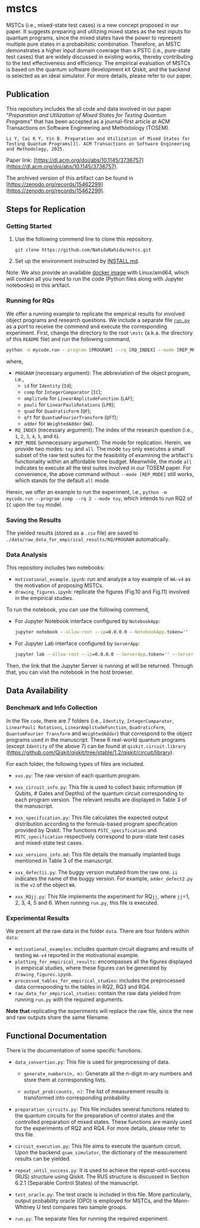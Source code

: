 # mstcs 
MSTCs (i.e., mixed-state test cases) is a new concept proposed in our paper. It suggests preparing and utilizing mixed states as the test inputs for quantum programs, since the mixed states have the power to represent multiple pure states in a probabilistic combination. Therefore, an MSTC demonstrates a higher input domain coverage than a PSTC (i.e., pure-state test cases) that are widely discussed in existing works, thereby contributing to the test effectiveness and efficiency. The empirical evaluation of MSTCs is based on the quantum software development kit Qiskit, and the backend is selected as an ideal simulator. For more details, please refer to our paper.

## Publication

This repository includes the all code and data involved in our paper "*Preparation and Utilization of Mixed States for Testing Quantum Programs*" that has been accepted as a journal-first article at ACM Transactions on Software Engineering and Methodology (TOSEM). 

```
Li Y, Cai K Y, Yin B. Preparation and Utilization of Mixed States for Testing Quantum Programs[J]. ACM Transactions on Software Engineering and Methodology, 2025. 
```

Paper link: [https://dl.acm.org/doi/abs/10.1145/3736757](https://dl.acm.org/doi/abs/10.1145/3736757).

The archived version of this artifact can be found in [https://zenodo.org/records/15462299](https://zenodo.org/records/15462299).

## Steps for Replication

### Getting Started

1. Use the following commend line to clone this repository.

   ```
   git clone https://github.com/NahidaNahida/mstcs.git
   ```

2. Set up the environment instructed by [INSTALL.md](https://github.com/NahidaNahida/mstcs/blob/main/INSTALL.md).

Note: We also provide an available [docker image](https://github.com/NahidaNahida/mstcs/pkgs/container/mstcs-container) with Linux/amd64, which will contain all you need to run the code (Python files along with Jupyter notebooks) in this artifact.

### Running for RQs

We offer a running example to replicate the empirical results for involved object programs and research questions. We include a separate file [`run.py`](./mycode/run.py) as a port to receive the commend and execute the corresponding experiment. First, change the directory to the root `\mstc` (a.k.a. the directory of this `README` file) and run the following command,

```bat
python -m mycode.run --program [PROGRAM] --rq [RQ_INDEX] --mode [REP_MODE]
```

where, 

+ `PROGRAM` (necessary argument):  The abbreviation of the object program, i.e., 
  + `id` for `Identity` $(\texttt{Id})$;
  + `comp` for `IntegerComparator` $(\texttt{IC})$;
  + `amplitude` for `LinearAmplitudeFunction`  $(\texttt{LAF})$;
  + `pauli` for `LinearPauliRotations`  $(\texttt{LPR})$; 
  + `quad` for `QuadraticForm`  $(\texttt{QF})$;
  + `qft` for `QuantumFourierTransform`  $(\texttt{QFT})$; 
  + `adder` for `WeightedAdder`  $(\texttt{WA})$.
+ `RQ_INDEX` (necessary argument): The index of the research question (i.e., `1`, `2`, `3`, `4`, `5`, and `6`).
+ `REP_MODE` (unnecessary argument): The mode for replication. Herein, we provide two modes: `toy` and `all`. The mode `toy` only executes a small subset of the raw test suites for the feasibility of examining the artifact's functionality within an affordable time budget. Meanwhile, the mode `all` indicates to execute all the test suites involved in our TOSEM paper. For convenience, the above command without `--mode [REP_MODE]` still works, which stands for the default `all` mode.

Herein, we offer an example to run the experiment, i.e., `python -m mycode.run --program comp --rq 2 --mode toy`, which intends to run RQ2 of $\texttt{IC}$ upon the `toy` model. 

### Saving the Results

The yielded results (stored as a `.csv` file) are saved to `./data/raw_data_for_empirical_results/RQ/PROGRAM` automatically.



### Data Analysis

This repository includes two notebooks:

+ `motivational_example.ipynb`: run and analyze a toy example of `WA-v4` as the motivation of proposing MSTCs.
+ `drawing_figures.ipynb`: replicate the figures (Fig.10 and Fig.11) involved in the empirical studies.  

To run the notebook, you can use the following commend,

+ For Jupyter Notebook interface configured by `NotebookApp`:

  ```bat
  jupyter notebook --allow-root --ip=0.0.0.0 --NotebookApp.token=''
  ```

+ For Jupyter Lab interface configured by `ServerApp`:

  ```bat
  jupyter lab --allow-root --ip=0.0.0.0 --ServerApp.token='' --ServerApp.password=''
  ```

Then, the link that the Jupyter Server is running at will be returned. Through that, you can visit the notebook in the host browser.

## Data Availability

### Benchmark and Info Collection

In the file `code`, there are 7 folders (i.e., `Identity`, `IntegerComparator`, `LinearPauli Rotations`, `LinearAmplitudeFunction`, `QuadraticForm`, `QuantumFourier Transform` and `WeightedAdder`) that correspond to the object programs used in the manuscript. These 6 real-world quantum programs (except `Identity` of the above 7) can be found at `qiskit.circuit.library` (https://github.com/Qiskit/qiskit/tree/stable/1.2/qiskit/circuit/library).

For each folder, the following types of files are included.

+ `xxx.py`: The raw version of each quantum program.

+ `xxx_circuit_info.py`: This file is used to collect basic information (# Qubits, # Gates and Depths) of the quantum circuit corresponding to each program version. The relevant results are displayed in Table 3 of the manuscript.

+ `xxx_specification.py`: This file calculates the expected output distribution according to the formula-based program specification provided by Qiskit. The functions `PSTC_specification` and `MSTC_specification` respectively correspond to pure-state test cases  and mixed-state test cases.

+ `xxx_versions_info.md`: This file details the manually implanted bugs mentioned in Table 3 of the manuscript.

+ `xxx_defectii.py`: The buggy version mutated from the raw one. `ii` indicates the name of the buggy version. For example, `adder_defect2.py` is the `v2` of the object `WA`.

+ `xxx_RQjj.py`: This file implements the experiment for RQ`jj`, where `jj`=1, 2, 3, 4, 5 and 6. When running `run.py`, this file is executed. 

### Experimental Results

We present all the raw data in the folder `data`. There are four folders within `data`:

+ `motivational_examples`: includes quantum circuit diagrams and results of testing `WA-v4` reported in the motivational example.
+ `plotting_for_empirical_results`: encompasses all the figures displayed in empirical studies, where these figures can be generated by  `drawing_figures.ipynb`.
+ `processed_tables_for_empirical_studies`: includes the preprocessed data corresponding to the tables in RQ2, RQ3 and RQ4.
+ `raw_data_for_empirical_studies`: contain the raw data yielded from running `run.py` with the required arguments.

**Note that** replicating the experiments will replace the raw file, since the new and raw outputs share the same filename.

## Functional Documentation

There is the documentation of some specific functions.

+ `data_convertion.py`: This file is used for preprocessing of data.

  + `generate_numbers(n, m)`:  Generate all the n-digit m-ary numbers and store them at corresponding lists.

  + `output_prob(counts, n)`: The list of measurement results is transformed into corresponding probability.

+ `preparation_circuits.py`: This file includes several functions related to the quantum circuits for the preparation of control states and the controlled preparation of mixed states. These functions are mainly used for the experiments of RQ2 and RQ4. For more details, please refer to this file.

+ `circuit_execution.py`: This file aims to execute the quantum circuit. Upon the backend `qsam_simulator`, the dictionary of the measurement results can be yielded.

+ `repeat_until_success.py`: It is used to achieve the repeat-until-success (RUS) structure using Qiskit. The RUS structure is discussed in Section 6.2.1 (Separable Control States) of the manuscript.

+ `test_oracle.py`: The test oracle is included in this file. More particularly, output probability oracle (OPO) is employed for MSTCs, and the Mann-Whitney U test compares two sample groups.

+ `run.py`: The separate files for running the required experiment.
